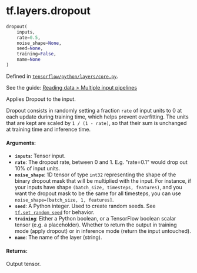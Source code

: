 <div itemscope itemtype="http://developers.google.com/ReferenceObject">
<meta itemprop="name" content="tf.layers.dropout" />
</div>

# tf.layers.dropout

``` python
dropout(
    inputs,
    rate=0.5,
    noise_shape=None,
    seed=None,
    training=False,
    name=None
)
```



Defined in [`tensorflow/python/layers/core.py`](https://www.tensorflow.org/code/tensorflow/python/layers/core.py).

See the guide: [Reading data > Multiple input pipelines](../../../../api_guides/python/reading_data.md#Multiple_input_pipelines)

Applies Dropout to the input.

Dropout consists in randomly setting a fraction `rate` of input units to 0
at each update during training time, which helps prevent overfitting.
The units that are kept are scaled by `1 / (1 - rate)`, so that their
sum is unchanged at training time and inference time.

#### Arguments:

* <b>`inputs`</b>: Tensor input.
* <b>`rate`</b>: The dropout rate, between 0 and 1. E.g. "rate=0.1" would drop out
    10% of input units.
* <b>`noise_shape`</b>: 1D tensor of type `int32` representing the shape of the
    binary dropout mask that will be multiplied with the input.
    For instance, if your inputs have shape
    `(batch_size, timesteps, features)`, and you want the dropout mask
    to be the same for all timesteps, you can use
    `noise_shape=[batch_size, 1, features]`.
* <b>`seed`</b>: A Python integer. Used to create random seeds. See
    [`tf.set_random_seed`](../../tf/set_random_seed.md)
    for behavior.
* <b>`training`</b>: Either a Python boolean, or a TensorFlow boolean scalar tensor
    (e.g. a placeholder). Whether to return the output in training mode
    (apply dropout) or in inference mode (return the input untouched).
* <b>`name`</b>: The name of the layer (string).


#### Returns:

Output tensor.